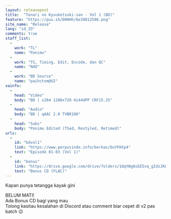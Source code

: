 ```yaml
---
layout: releasepost
title:  "Tonari no Kyuuketsuki-san - Vol 1 (BD)"
feature: "https://puu.sh/D0HHh/6e38812506.png"
site_name: "Release"
lang: "id_ID"
comments: true
staff_list:
  - 
    work: "TL"
    name: "Ponimu"
  - 
    work: "TS, Timing, Edit, Encode, dan QC"
    name: "N4O"
  - 
    work: "BD Source"
    name: "paihctom@U2"
vainfo:
  -
    head: "Video"
    body: "BD | x264 1280x720 Hi444PP CRF15.25"
  -
    head: "Audio"
    body: "BD | qAAC 2.0 TVBR100"
  -
    head: "Subs"
    body: "Ponimu Edited (TSed, Restyled, Retimed)"
urls:
  - 
    id: "bdvol1"
    link: "https://www.perpusindo.info/berkas/OuYFHtp4"
    text: "Episode 01-03 (Vol 1)"
  - 
    id: "bonus"
    link: "https://drive.google.com/drive/folders/18qYWg8sEE5vq_gIdzJKLQPM30MISSuHb?usp=sharing"
    text: "Bonus CD (FLAC)"
---
```

Kapan punya tetangga kayak gini

BELUM MATI!<br>
Ada Bonus CD bagi yang mau<br>
Tolong kasitau kesalahan di Discord atau comment biar cepet di v2 pas batch :wink: